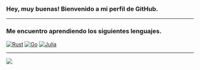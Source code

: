 ### Hey, muy buenas! Bienvenido a mi perfil de GitHub.

---

### Me encuentro aprendiendo los siguientes lenguajes.
[![Rust](https://img.shields.io/badge/Rust-ff7300?style=for-the-badge&logo=rust&labelColor=000000)](https://www.rust-lang.org/)
[![Go](https://img.shields.io/badge/go-0096ff?style=for-the-badge&logo=go&labelColor=000000)](https://go.dev/)
[![Julia](https://img.shields.io/badge/Julia-e61ec8?style=for-the-badge&logo=julia&labelColor=000000&logoColor=ebebeb)](https://julialang.org/)

<!-- ---
### Sistemas embebidos en aprendizaje. -->

<!-- [![Espressif](https://img.shields.io/badge/Espressif-eb4141?style=for-the-badge&logo=espressif&labelColor=000000&logoColor=ffffff)](https://www.espressif.com/) 
[![Arduino](https://img.shields.io/badge/Arduino-00979D?style=for-the-badge&logo=arduino&labelColor=000000&logoColor=ffffff)](https://www.arduino.cc/) -->

---
  
![](https://github-readme-stats.vercel.app/api?username=owen-ian&theme=codeSTACKr&hide_border=false&include_all_commits=true&count_private=false)<br/>
